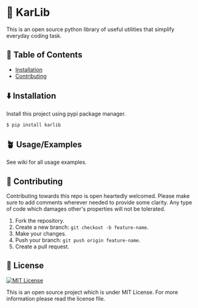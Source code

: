 # 📒 KarLib

This is an open source python library of useful utilities that simplify everyday coding task.
   

## 📜 Table of Contents

- [Installation](#installation)
- [Contributing](#contributing)
   

## ⬇️ Installation

Install this project using pypi package manager.
```bash
$ pip install karlib
```
   

## 🪴 Usage/Examples

See wiki for all usage examples.
   

## 🙋 Contributing

Contributing towards this repo is open heartedly welcomed. Please make sure to add comments wherever needed to provide some clarity. Any type of code which damages other's properties will not be tolerated.

1. Fork the repository.
2. Create a new branch: `git checkout -b feature-name`.
3. Make your changes.
4. Push your branch: `git push origin feature-name`.
5. Create a pull request.
   
   
## 📃 License

[![MIT License](https://img.shields.io/badge/License-MIT-green.svg)](https://choosealicense.com/licenses/mit/)

This is an open source project which is under MIT License. For more information please read the license file.
